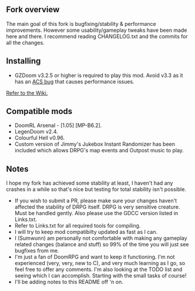 ## Fork overview

The main goal of this fork is bugfixing/stability & performance improvements. However some usability/gameplay tweaks have been made here and there.
I recommend reading CHANGELOG.txt and the commits for all the changes.

## Installing

* GZDoom v3.2.5 or higher is required to play this mod. 
Avoid v3.3 as it has an [ACS bug](https://forum.zdoom.org/viewtopic.php?style=12&f=7&t=60049) that causes performance issues.

[Refer to the Wiki.](https://github.com/Sumwunn/DoomRPG/wiki)

## Compatible mods

- DoomRL Arsenal - [1.05] [MP-B6.2].
- LegenDoom v2.4.
- Colourful Hell v0.96.
- Custom version of Jimmy's Jukebox Instant Randomizer has been included which allows DRPG's map events and Outpost music to play.

## Notes

I hope my fork has achieved some stability at least, I haven't had any crashes in a while so that's nice but testing for total stability isn't possible.
- If you wish to submit a PR, please make sure your changes haven't affected the stability of DRPG itself. DRPG is very sensitive creature. Must be handled gently. Also please use the GDCC version listed in Links.txt.
- Refer to Links.txt for all required tools for compiling.
- I will try to keep mod compatibilty updated as fast as I can.
- I (Sumwunn) am personally not comfortable with making any gameplay related changes (balance and stuff) so 99% of the time you will just see bugfixes from me.
- I'm just a fan of DoomRPG and want to keep it functioning. I'm not experienced (very, very, new to C), and very much learning as I go, so feel free to offer any comments. I'm also looking at the TODO list and seeing which I can accomplish. Starting with the small tasks of course!
- I'll be adding notes to this README off 'n on.
